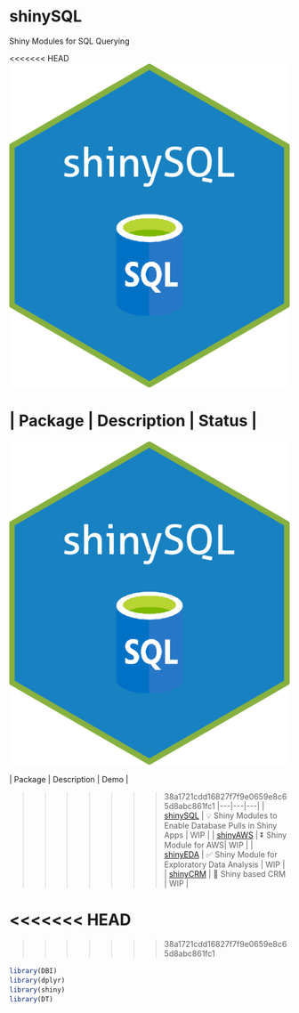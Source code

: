 # shinySQL
Shiny Modules for SQL Querying

<<<<<<< HEAD
![Alt text](images/imgfile.png?raw=true "Title")

| Package | Description | Status |
=======

![Alt text](images/imgfile.png?raw=true "Title")


| Package | Description | Demo |
>>>>>>> 38a1721cdd16827f7f9e0659e8c65d8abc861fc1
|---|---|---|
| [shinySQL](https://github.com/apprazv/shinySQL) | 💡 Shiny Modules to Enable Database Pulls in Shiny Apps | WIP |
| [shinyAWS](https://github.com/apprazv/shinyAWS) | ⏬ Shiny Module for AWS| WIP |
| [shinyEDA](https://github.com/apprazv/shinyEDA) | ✅ Shiny Module for Exploratory Data Analysis | WIP |
| [shinyCRM](https://github.com/apprazv/shinyCRM/) | 📝 Shiny based CRM | WIP |

<<<<<<< HEAD
=======

>>>>>>> 38a1721cdd16827f7f9e0659e8c65d8abc861fc1
```r
library(DBI)
library(dplyr)
library(shiny)
library(DT)
```
